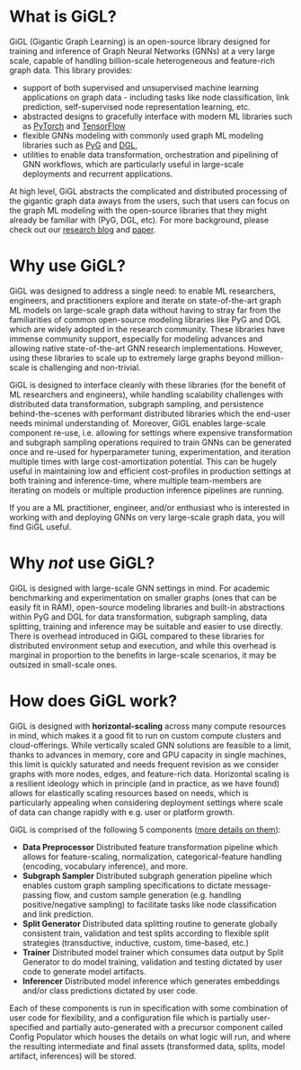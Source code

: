 # What is GiGL?

GiGL (Gigantic Graph Learning) is an open-source library designed for training and inference of Graph Neural Networks
(GNNs) at a very large scale, capable of handling billion-scale heterogeneous and feature-rich graph data. This library
provides:

- support of both supervised and unsupervised machine learning applications on graph data - including tasks like node
  classification, link prediction, self-supervised node representation learning, etc.
- abstracted designs to gracefully interface with modern ML libraries such as [PyTorch](https://pytorch.org/) and
  [TensorFlow](https://www.tensorflow.org/)
- flexible GNNs modeling with commonly used graph ML modeling libraries such as
  [PyG](https://github.com/pyg-team/pytorch_geometric) and [DGL](https://github.com/dmlc/dgl),
- utilities to enable data transformation, orchestration and pipelining of GNN workflows, which are particularly useful
  in large-scale deployments and recurrent applications.

At high level, GiGL abstracts the complicated and distributed processing of the gigantic graph data aways from the
users, such that users can focus on the graph ML modeling with the open-source libraries that they might already be
familiar with (PyG, DGL, etc). For more background, please check out our [research blog](<>) and [paper](<>).

# Why use GiGL?

GiGL was designed to address a single need: to enable ML researchers, engineers, and practitioners explore and iterate
on state-of-the-art graph ML models on large-scale graph data without having to stray far from the familiarities of
common open-source modeling libraries like PyG and DGL which are widely adopted in the research community. These
libraries have immense community support, especially for modeling advances and allowing native state-of-the-art GNN
research implementations. However, using these libraries to scale up to extremely large graphs beyond million-scale is
challenging and non-trivial.

GiGL is designed to interface cleanly with these libraries (for the benefit of ML researchers and engineers), while
handling scalability challenges with distributed data transformation, subgraph sampling, and persistence
behind-the-scenes with performant distributed libraries which the end-user needs minimal understanding of. Moreover,
GiGL enables large-scale component re-use, i.e. allowing for settings where expensive transformation and subgraph
sampling operations required to train GNNs can be generated once and re-used for hyperparameter tuning, experimentation,
and iteration multiple times with large cost-amortization potential. This can be hugely useful in maintaining low and
efficient cost-profiles in production settings at both training and inference-time, where multiple team-members are
iterating on models or multiple production inference pipelines are running.

If you are a ML practitioner, engineer, and/or enthusiast who is interested in working with and deploying GNNs on very
large-scale graph data, you will find GiGL useful.

# Why *not* use GiGL?

GiGL is designed with large-scale GNN settings in mind. For academic benchmarking and experimentation on smaller graphs
(ones that can be easily fit in RAM), open-source modeling libraries and built-in abstractions within PyG and DGL for
data transformation, subgraph sampling, data splitting, training and inference may be suitable and easier to use
directly. There is overhead introduced in GiGL compared to these libraries for distributed environment setup and
execution, and while this overhead is marginal in proportion to the benefits in large-scale scenarios, it may be
outsized in small-scale ones.

# How does GiGL work?

GiGL is designed with **horizontal-scaling** across many compute resources in mind, which makes it a good fit to run on
custom compute clusters and cloud-offerings. While vertically scaled GNN solutions are feasible to a limit, thanks to
advances in memory, core and GPU capacity in single machines, this limit is quickly saturated and needs frequent
revision as we consider graphs with more nodes, edges, and feature-rich data. Horizontal scaling is a resilient ideology
which in principle (and in practice, as we have found) allows for elastically scaling resources based on needs, which is
particularly appealing when considering deployment settings where scale of data can change rapidly with e.g. user or
platform growth.

GiGL is comprised of the following 5 components ([more details on them](.components.md)):

- **Data Preprocessor** Distributed feature transformation pipeline which allows for feature-scaling, normalization,
  categorical-feature handling (encoding, vocabulary inference), and more.
- **Subgraph Sampler** Distributed subgraph generation pipeline which enables custom graph sampling specifications to
  dictate message-passing flow, and custom sample generation (e.g. handling positive/negative sampling) to facilitate
  tasks like node classification and link prediction.
- **Split Generator** Distributed data splitting routine to generate globally consistent train, validation and test
  splits according to flexible split strategies (transductive, inductive, custom, time-based, etc.)
- **Trainer** Distributed model trainer which consumes data output by Split Generator to do model training, validation
  and testing dictated by user code to generate model artifacts.
- **Inferencer** Distributed model inference which generates embeddings and/or class predictions dictated by user code.

Each of these components is run in specification with some combination of user code for flexibility, and a configuration
file which is partially user-specified and partially auto-generated with a precursor component called Config Populator
which houses the details on what logic will run, and where the resulting intermediate and final assets (transformed
data, splits, model artifact, inferences) will be stored.
